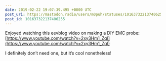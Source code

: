 ```yaml
---
date: 2019-02-22 19:07:39.495 +0000 UTC
post_uri: https://mastodon.radio/users/m0puh/statuses/101637322137406255
post_id: 101637322137406255
---
```

Enjoyed watching this eevblog video on making a DIY EMC probe: [https://www.youtube.com/watch?v=2xy3Hm1_ZqI](https://www.youtube.com/watch?v=2xy3Hm1_ZqI)

I definitely don’t need one, but it’s cool nonetheless!


